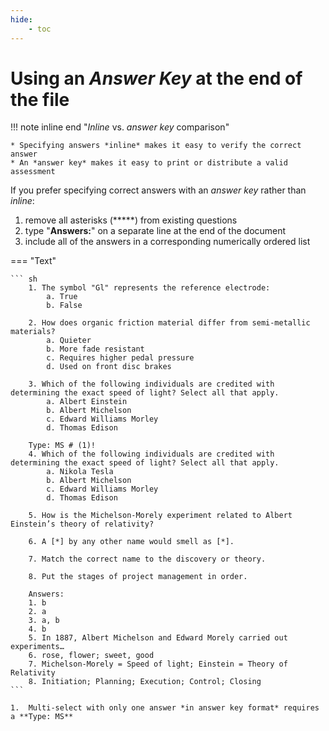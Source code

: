 ```yaml
---
hide:
    - toc
---
```


# Using an *Answer Key* at the end of the file

!!! note inline end "*Inline* vs. *answer key* comparison"

    * Specifying answers *inline* makes it easy to verify the correct answer
    * An *answer key* makes it easy to print or distribute a valid assessment

If you prefer specifying correct answers with an *answer key* rather than *inline*:

1. remove all asterisks (*****) from existing questions
1. type "**Answers:**" on a separate line at the end of the document
1. include all of the answers in a corresponding numerically ordered list

=== "Text"

    ``` sh
        1. The symbol "Gl" represents the reference electrode:
            a. True
            b. False

        2. How does organic friction material differ from semi-metallic materials?
            a. Quieter
            b. More fade resistant
            c. Requires higher pedal pressure
            d. Used on front disc brakes

        3. Which of the following individuals are credited with determining the exact speed of light? Select all that apply.
            a. Albert Einstein
            b. Albert Michelson
            c. Edward Williams Morley
            d. Thomas Edison

        Type: MS # (1)!
        4. Which of the following individuals are credited with determining the exact speed of light? Select all that apply.
            a. Nikola Tesla
            b. Albert Michelson
            c. Edward Williams Morley
            d. Thomas Edison

        5. How is the Michelson-Morely experiment related to Albert Einstein’s theory of relativity?

        6. A [*] by any other name would smell as [*].

        7. Match the correct name to the discovery or theory.

        8. Put the stages of project management in order.

        Answers:
        1. b
        2. a
        3. a, b
        4. b
        5. In 1887, Albert Michelson and Edward Morely carried out experiments…
        6. rose, flower; sweet, good
        7. Michelson-Morely = Speed of light; Einstein = Theory of Relativity
        8. Initiation; Planning; Execution; Control; Closing
    ```

    1.  Multi-select with only one answer *in answer key format* requires a **Type: MS**

<!-- 
=== "Output"

    === "Brightspace D2L"

        !!! quote ""
        
            ![example-answer-key-d2l](../assets/example-answer-key-d2l.png)
    === "Canvas"

        !!! quote ""

            Coming Soon.

    === "Moodle"

        !!! quote ""

            Coming Soon.
-->